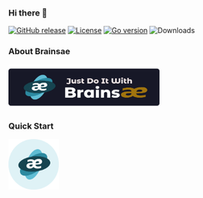 ### Hi there 👋

<!--
**Brainsae/brainsae** is a ✨ _special_ ✨ repository because its `README.md` (this file) appears on your GitHub profile.

Here are some ideas to get you started:

- 🔭 I’m currently working on ...
- 🌱 I’m currently learning ...
- 👯 I’m looking to collaborate on ...
- 🤔 I’m looking for help with ...
- 💬 Ask me about ...
- 📫 How to reach me: ...
- 😄 Pronouns: ...
- ⚡ Fun fact: ...
-->

[![GitHub release][release-img]][release]
[![License][license-img]][license]
[![Go version][shield-go-version]][go-version]
![Downloads][download]

### About Brainsae
[<img src="./logo/brainsae-logo.png" width="300" height="85" class=".img-rounded" aligh="center">](https://github.com/brainsae/brainsae)

### Quick Start
[<img src="./logo/brainsae.png" width="100">](https://github.com/brainsae/brainsae)

[release-img]: https://img.shields.io/github/release/brainsae/brainsae.svg
[release]: https://github.com/brainsae/brainsae/releases

[license-img]: https://img.shields.io/github/license/brainsae/brainsae.svg
[license]: https://github.com/brainsae/brainsae/blob/master/LICENSE

[shield-go-version]: https://img.shields.io/github/go-mod/go-version/brainsae/brainsae
[go-version]: https://github.com/brainsae/brainsae/blob/main/go.mod

[download]: https://img.shields.io/github/downloads/braineae/brainsae/total?logo=github
